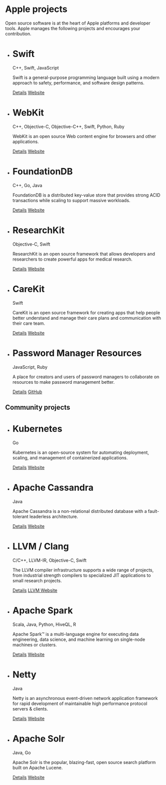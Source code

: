 Apple projects
==========

Open source software is at the heart of Apple platforms and developer tools. Apple manages the following projects and encourages your contribution.

* Swift
  ==========

  C++, Swift, JavaScript

  Swift is a general-purpose programming language built using a modern approach to safety, performance, and software design patterns.

  [Details](https://opensource.apple.com/projects/swift) [Website](https://swift.org/)

* WebKit
  ==========

  C++, Objective-C, Objective-C++, Swift, Python, Ruby

  WebKit is an open source Web content engine for browsers and other applications.

  [Details](https://opensource.apple.com/projects/webkit) [Website](https://webkit.org/)

* FoundationDB
  ==========

  C++, Go, Java

  FoundationDB is a distributed key-value store that provides strong ACID transactions while scaling to support massive workloads.

  [Details](https://opensource.apple.com/projects/foundationdb) [Website](https://www.foundationdb.org/)

* ResearchKit
  ==========

  Objective-C, Swift

  ResearchKit is an open source framework that allows developers and researchers to create powerful apps for medical research.

  [Details](https://opensource.apple.com/projects/researchkit) [Website](https://www.researchandcare.org/researchkit/)

* CareKit
  ==========

  Swift

  CareKit is an open source framework for creating apps that help people better understand and manage their care plans and communication with their care team.

  [Details](https://opensource.apple.com/projects/carekit) [Website](https://www.researchandcare.org/carekit/)

* Password Manager Resources
  ==========

  JavaScript, Ruby

  A place for creators and users of password managers to collaborate on resources to make password management better.

  [Details](https://opensource.apple.com/projects/password-manager-resources) [GitHub](https://github.com/apple/password-manager-resources)

Community projects
----------

* Kubernetes
  ==========

  Go

  Kubernetes is an open-source system for automating deployment, scaling, and management of containerized applications.

  [Details](https://opensource.apple.com/projects/kubernetes) [Website](https://kubernetes.io/)

* Apache Cassandra
  ==========

  Java

  Apache Cassandra is a non-relational distributed database with a fault-tolerant leaderless architecture.

  [Details](https://opensource.apple.com/projects/cassandra) [Website](https://cassandra.apache.org/)

* LLVM / Clang
  ==========

  C/C++, LLVM-IR, Objective-C, Swift

  The LLVM compiler infrastructure supports a wide range of projects, from industrial strength compilers to specialized JIT applications to small research projects.

  [Details](https://opensource.apple.com/projects/llvm-clang) [LLVM Website](https://llvm.org/)

* Apache Spark
  ==========

  Scala, Java, Python, HiveQL, R

  Apache Spark™ is a multi-language engine for executing data engineering, data science, and machine learning on single-node machines or clusters.

  [Details](https://opensource.apple.com/projects/spark) [Website](https://spark.apache.org/)

* Netty
  ==========

  Java

  Netty is an asynchronous event-driven network application framework for rapid development of maintainable high performance protocol servers & clients.

  [Details](https://opensource.apple.com/projects/netty) [Website](https://netty.io/)

* Apache Solr
  ==========

  Java, Go

  Apache Solr is the popular, blazing-fast, open source search platform built on Apache Lucene.

  [Details](https://opensource.apple.com/projects/solr) [Website](https://solr.apache.org/)
